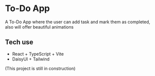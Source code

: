 # To-Do App

A To-Do App where the user can add task and mark them as completed, also will offer beautiful animations

## Tech use

- React + TypeScript + Vite
- DaisyUI + Tailwind

(This project is still in construction)

